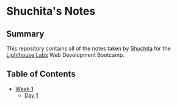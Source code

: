 # Shuchita's Notes

## Summary 

This repository contains all of the notes taken by [Shuchita](https://github.com/shuchitama) for the [Lighthouse Labs](https://www.lighthouselabs.ca/?gclid=Cj0KCQiApt_xBRDxARIsAAMUMu8Xeo2Ei2lZx4GbdHgtuttqsPF5PSRC7e1ryFzs7W3-3Qx4_u1SolcaApgnEALw_wcB) Web Development Bootcamp.

## Table of Contents
* [Week 1](/Week_1)
  * [Day 1](/Week_1/Day_1)